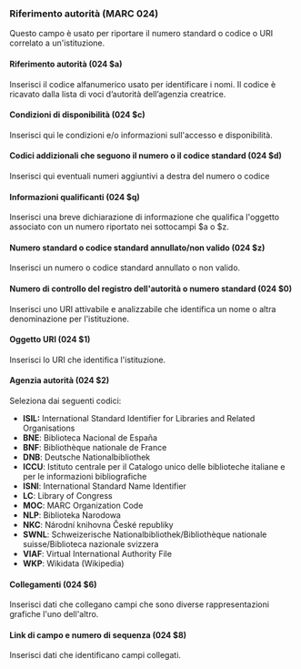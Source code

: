 ### Riferimento autorità (MARC 024)

Questo campo è usato per riportare il numero standard o codice o URI correlato a un'istituzione.

#### 

#### Riferimento autorità (024 $a)

Inserisci il codice alfanumerico usato per identificare i nomi. Il codice è ricavato dalla lista di voci d’autorità dell’agenzia creatrice.

#### Condizioni di disponibilità (024 $c)  

Inserisci qui le condizioni e/o informazioni sull'accesso e disponibilità.  

#### Codici addizionali che seguono il numero o il codice standard (024 $d)  

Inserisci qui eventuali numeri aggiuntivi a destra del numero o codice  

#### Informazioni qualificanti (024 $q)  

Inserisci una breve dichiarazione di informazione che qualifica l'oggetto associato con un numero riportato nei sottocampi $a o $z.  

#### Numero standard o codice standard annullato/non valido (024 $z)  

Inserisci un numero o codice standard annullato o non valido.  

#### Numero di controllo del registro dell'autorità o numero standard (024 $0)  

Inserisci uno URI attivabile e analizzabile che identifica un nome o altra denominazione per l'istituzione.  

#### Oggetto URI (024 $1)  

Inserisci lo URI che identifica l'istituzione.  

#### Agenzia autorità (024 $2)

Seleziona dai seguenti codici:

- **ISIL:** International Standard Identifier for Libraries and Related Organisations
- **BNE**: Biblioteca Nacional de España
- **BNF**: Bibliothèque nationale de France
- **DNB**: Deutsche Nationalbibliothek
- **ICCU**: Istituto centrale per il Catalogo unico delle biblioteche italiane e per le informazioni bibliografiche
- **ISNI**: International Standard Name Identifier
- **LC**: Library of Congress
- **MOC**: MARC Organization Code
- **NLP**: Biblioteka Narodowa
- **NKC**: Národní knihovna České republiky 
- **SWNL**: Schweizerische Nationalbibliothek/Bibliothèque nationale suisse/Biblioteca nazionale svizzera
- **VIAF**: Virtual International Authority File
- **WKP**: Wikidata (Wikipedia)  

#### Collegamenti (024 $6)

Inserisci dati che collegano campi che sono diverse rappresentazioni grafiche l'uno dell'altro.

#### Link di campo e numero di sequenza (024 $8)

Inserisci dati che identificano campi collegati.